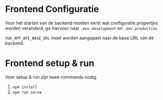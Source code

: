 # Frontend Configuratie
Voor het starten van de backend moeten eerst wat configuratie propertjes worden veranderd, ga hiervoor naar `.env.development` en `.env.production`

`VUE_APP_API_BASE_URL` moet worden aangepast naar de base URL van de backend.

# Frontend setup & run
Voor setup & run zijn twee commands nodig.
1. `npm install`
2. `npm run serve`